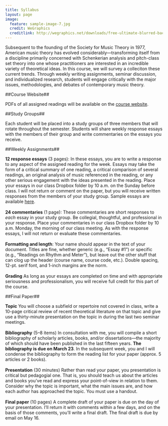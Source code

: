 ```yaml
---
title: Syllabus
layout: page
image:
  feature: sample-image-7.jpg
  credit: WeGraphics
  creditlink: http://wegraphics.net/downloads/free-ultimate-blurred-background-pack/
---
```

Subsequent to the founding of the Society for Music Theory in 1977, American music theory has evolved considerably—transforming itself from a discipline primarily concerned with Schenkerian analysis and pitch-class set theory into one whose practitioners are interested in an incredible variety of theoretical ideas. In this course, we will survey a colleciton these current trends. Through weekly writing assignments, seminar discussion, and individualized research, students will engage critically with the major issues, methodologies, and debates of contemporary music theory.  

##Course Website##

PDFs of all assigned readings will be available on the [course website](/).

##Study Groups##

Each student will be placed into a study groups of three members that will rotate throughout the semester. Students will share weekly response essays with the members of their group and write commentaries on the essays you receive.<a name="weekly-assignments"></a>

##Weekly Assignments##

**12 response essays** (3 pages): In these essays, you are to write a response to any aspect of the assigned reading for the week. Essays may take the form of a critical summary of one reading, a critical comparison of several readings, an original analysis of music referenced in the reading, or any other serious engagement with the ideas presented in the reading. Place your essays in our class Dropbox folder by 10 a.m. on the Sunday before class. I will not return or comment on the paper, but you will receive written responses from the members of your study group. Sample essays are available [here](/sample_responses.html). 
<br><br>
**24 commentaries** (1 page): These commentaries are short responses to *each* essay in your study group. Be collegial, thoughtful, and professional in your response. Place your commentaries in our class Dropbox folder by 10 a.m. Monday, the morning of our class meeting. As with the response essays, I will not return or evaluate these commentaries.
<br><br>
**Formatting and length**: Your name should appear in the text of your document. Titles are fine, whether generic (e.g., “Essay #1”) or specific (e.g., “Readings on Rhythm and Meter”), but leave out the other stuff that can clog up the header (course name, course code, etc.). Double spacing, 12-pt. serif font, and 1-inch margins are the norm.
<br><br>
**Grading** As long as your essays are completed on time and with appropriate seriousness and professionalism, you will receive full credit for this part of the course.

##Final Paper##

**Topic** You will choose a subfield or repertoire not covered in class, write a 10-page critical review of recent theoretical literature on that topic and give use a thirty-minute presentation on the topic in during the last two seminar meetings.
<br><br>
**Bibliography** (5–8 items) In consultation with me, you will compile a short bibliography of scholarly articles, books, and/or dissertations––the majority of which should have been published in the last fifteen years. **The bibliography is due on March 23**. In the subsequent week, you and I will condense the bibliography to form the reading list for your paper (approx. 5 articles or 2 books).
<br><br>
**Presentation** (30 minutes) Rather than read your paper, you presentation is critical but pedagogial one. That is, you should teach us about the articles and books you’ve read and express your point-of-view in relation to them. Consider why the topic is important, what the main issues are, and how each author has approached the topic. You must use a handout.
<br><br>
**Final paper** (10 pages) A complete draft of your paper is due on the day of your presentation. I’ll return it with comments within a few days, and on the basis of those comments, you’ll write a final draft. The final draft is due by email on May 16.
